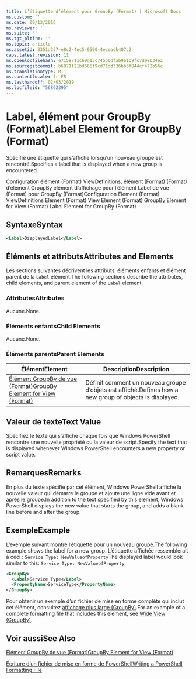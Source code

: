 ```yaml
---
title: L’étiquette d’élément pour GroupBy (Format) | Microsoft Docs
ms.custom: ''
ms.date: 09/13/2016
ms.reviewer: ''
ms.suite: ''
ms.tgt_pltfrm: ''
ms.topic: article
ms.assetid: 3351d237-e8c2-4ec5-9500-4eceadb407c2
caps.latest.revision: 11
ms.openlocfilehash: e7158711c60d13c745bbdfab9b1b9fc7d98b34e2
ms.sourcegitcommit: b6871f21bd666f9cd71dd336bb3f844cf472b56c
ms.translationtype: MT
ms.contentlocale: fr-FR
ms.lasthandoff: 02/03/2019
ms.locfileid: "56862395"
---
```

# <a name="label-element-for-groupby-format"></a><span data-ttu-id="4b080-102">Label, élément pour GroupBy (Format)</span><span class="sxs-lookup"><span data-stu-id="4b080-102">Label Element for GroupBy (Format)</span></span>

<span data-ttu-id="4b080-103">Spécifie une étiquette qui s’affiche lorsqu’un nouveau groupe est rencontré.</span><span class="sxs-lookup"><span data-stu-id="4b080-103">Specifies a label that is displayed when a new group is encountered.</span></span>

<span data-ttu-id="4b080-104">Configuration élément (Format) ViewDefinitions, élément (Format) (Format) d’élément GroupBy élément d’affichage pour l’élément Label de vue (Format) pour GroupBy (Format)</span><span class="sxs-lookup"><span data-stu-id="4b080-104">Configuration Element (Format) ViewDefinitions Element (Format) View Element (Format) GroupBy Element for View (Format) Label Element for GroupBy (Format)</span></span>

## <a name="syntax"></a><span data-ttu-id="4b080-105">Syntaxe</span><span class="sxs-lookup"><span data-stu-id="4b080-105">Syntax</span></span>

```xml
<Label>DisplayedLabel</Label>
```

## <a name="attributes-and-elements"></a><span data-ttu-id="4b080-106">Éléments et attributs</span><span class="sxs-lookup"><span data-stu-id="4b080-106">Attributes and Elements</span></span>

<span data-ttu-id="4b080-107">Les sections suivantes décrivent les attributs, éléments enfants et élément parent de la `Label` élément.</span><span class="sxs-lookup"><span data-stu-id="4b080-107">The following sections describe the attributes, child elements, and parent element of the `Label` element.</span></span>

### <a name="attributes"></a><span data-ttu-id="4b080-108">Attributes</span><span class="sxs-lookup"><span data-stu-id="4b080-108">Attributes</span></span>

<span data-ttu-id="4b080-109">Aucune.</span><span class="sxs-lookup"><span data-stu-id="4b080-109">None.</span></span>

### <a name="child-elements"></a><span data-ttu-id="4b080-110">Éléments enfants</span><span class="sxs-lookup"><span data-stu-id="4b080-110">Child Elements</span></span>

<span data-ttu-id="4b080-111">Aucune.</span><span class="sxs-lookup"><span data-stu-id="4b080-111">None.</span></span>

### <a name="parent-elements"></a><span data-ttu-id="4b080-112">Éléments parents</span><span class="sxs-lookup"><span data-stu-id="4b080-112">Parent Elements</span></span>

|<span data-ttu-id="4b080-113">Élément</span><span class="sxs-lookup"><span data-stu-id="4b080-113">Element</span></span>|<span data-ttu-id="4b080-114">Description</span><span class="sxs-lookup"><span data-stu-id="4b080-114">Description</span></span>|
|-------------|-----------------|
|[<span data-ttu-id="4b080-115">Élément GroupBy de vue (Format)</span><span class="sxs-lookup"><span data-stu-id="4b080-115">GroupBy Element for View (Format)</span></span>](./groupby-element-for-view-format.md)|<span data-ttu-id="4b080-116">Définit comment un nouveau groupe d’objets est affiché.</span><span class="sxs-lookup"><span data-stu-id="4b080-116">Defines how a new group of objects is displayed.</span></span>|

## <a name="text-value"></a><span data-ttu-id="4b080-117">Valeur de texte</span><span class="sxs-lookup"><span data-stu-id="4b080-117">Text Value</span></span>

<span data-ttu-id="4b080-118">Spécifiez le texte qui s’affiche chaque fois que Windows PowerShell rencontre une nouvelle propriété ou la valeur de script.</span><span class="sxs-lookup"><span data-stu-id="4b080-118">Specify the text that is displayed whenever Windows PowerShell encounters a new property or script value.</span></span>

## <a name="remarks"></a><span data-ttu-id="4b080-119">Remarques</span><span class="sxs-lookup"><span data-stu-id="4b080-119">Remarks</span></span>

<span data-ttu-id="4b080-120">En plus du texte spécifié par cet élément, Windows PowerShell affiche la nouvelle valeur qui démarre le groupe et ajoute une ligne vide avant et après le groupe.</span><span class="sxs-lookup"><span data-stu-id="4b080-120">In addition to the text specified by this element, Windows PowerShell displays the new value that starts the group, and adds a blank line before and after the group.</span></span>

## <a name="example"></a><span data-ttu-id="4b080-121">Exemple</span><span class="sxs-lookup"><span data-stu-id="4b080-121">Example</span></span>

<span data-ttu-id="4b080-122">L’exemple suivant montre l’étiquette pour un nouveau groupe.</span><span class="sxs-lookup"><span data-stu-id="4b080-122">The following example shows the label for a new group.</span></span> <span data-ttu-id="4b080-123">L’étiquette affichée ressemblerait à ceci : `Service Type: NewValueofProperty`</span><span class="sxs-lookup"><span data-stu-id="4b080-123">The displayed label would look similar to this: `Service Type: NewValueofProperty`</span></span>

```xml
<GroupBy>
  <Label>Service Type</Label>
  <PropertyName>ServiceType</PropertyName>
</GroupBy>

```

<span data-ttu-id="4b080-124">Pour obtenir un exemple d’un fichier de mise en forme complète qui inclut cet élément, consultez [affichage plus large (GroupBy)](./wide-view-groupby.md).</span><span class="sxs-lookup"><span data-stu-id="4b080-124">For an example of a complete formatting file that includes this element, see [Wide View (GroupBy)](./wide-view-groupby.md).</span></span>

## <a name="see-also"></a><span data-ttu-id="4b080-125">Voir aussi</span><span class="sxs-lookup"><span data-stu-id="4b080-125">See Also</span></span>

[<span data-ttu-id="4b080-126">Élément GroupBy de vue (Format)</span><span class="sxs-lookup"><span data-stu-id="4b080-126">GroupBy Element for View (Format)</span></span>](./groupby-element-for-view-format.md)

[<span data-ttu-id="4b080-127">Écriture d’un fichier de mise en forme de PowerShell</span><span class="sxs-lookup"><span data-stu-id="4b080-127">Writing a PowerShell Formatting File</span></span>](./writing-a-powershell-formatting-file.md)
